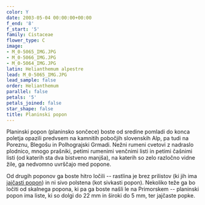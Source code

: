 ```yaml
---
color: Y
date: 2003-05-04 00:00:00+00:00
f_end: '8'
f_start: '5'
family: Cistaceae
flower_type: C
image:
- M_0-5065_IMG.JPG
- M_0-5066_IMG.JPG
- M_0-5064_IMG.JPG
latin: Helianthemum alpestre
lead: M_0-5065_IMG.JPG
lead_sample: false
order: Helianthemum
parallel: false
petals: '5'
petals_joined: false
star_shape: false
title: Planinski popon
---
```

Planinski popon (planinsko sončece) boste od sredine pomladi do konca poletja opazili predvsem na kamnitih pobočjih slovenskih Alp, pa tudi na Poreznu, Blegošu in Polhograjski Grmadi. Nežni rumeni cvetovi z nadraslo plodnico, mnogo prašniki, petimi rumenimi venčnimi listi in petimi čašnimi listi (od katerih sta dva bistveno manjša), na katerih so zelo razločno vidne žile, ga nedvomno uvrščajo med popone.

Od drugih poponov ga boste hitro ločili -- rastlina je brez prilistov (ki jih ima [jajčasti popon](../helianthemumovatum/)) in ni sivo polstena (kot sivkasti popon). Nekoliko teže ga bo ločiti od skalnega popona, ki pa ga boste našli le na Primorskem -- planinski popon ima liste, ki so dolgi do 22 mm in široki do 5 mm, ter jajčaste popke.
